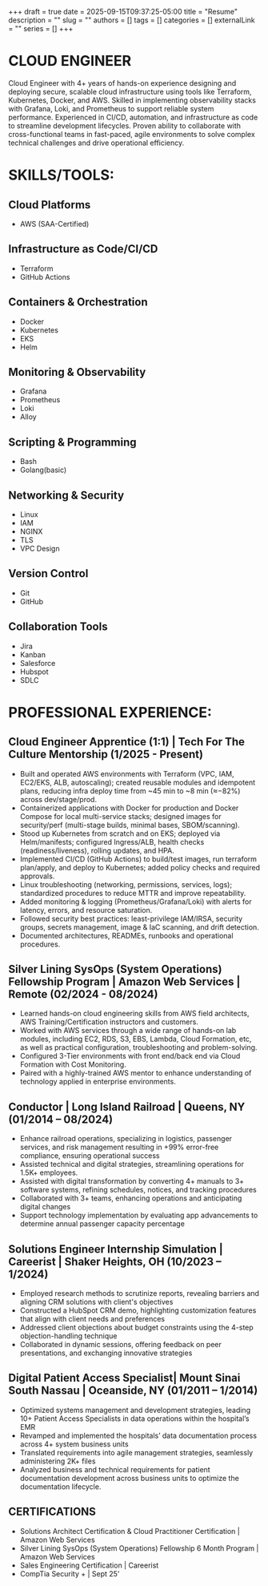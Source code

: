 +++ 
draft = true
date = 2025-09-15T09:37:25-05:00
title = "Resume"
description = ""
slug = ""
authors = []
tags = []
categories = []
externalLink = ""
series = []
+++
                             
# CLOUD ENGINEER
Cloud Engineer with 4+ years of hands-on experience designing and deploying secure, scalable cloud infrastructure using tools like Terraform, Kubernetes, Docker, and AWS. Skilled in implementing observability stacks with Grafana, Loki, and Prometheus to support reliable system performance. Experienced in CI/CD, automation, and infrastructure as code to streamline development lifecycles. Proven ability to collaborate with cross-functional teams in fast-paced, agile environments to solve complex technical challenges and drive operational efficiency.

# SKILLS/TOOLS:

## Cloud Platforms

- AWS (SAA-Certified)

## Infrastructure as Code/CI/CD

- Terraform
- GitHub Actions

## Containers & Orchestration

- Docker
- Kubernetes
- EKS
- Helm

## Monitoring & Observability

- Grafana
- Prometheus
- Loki
- Alloy

## Scripting & Programming

- Bash
- Golang(basic)

## Networking & Security

- Linux
- IAM
- NGINX
- TLS
- VPC Design

## Version Control

- Git
- GitHub

## Collaboration Tools

- Jira
- Kanban
- Salesforce
- Hubspot
- SDLC

# PROFESSIONAL EXPERIENCE:								      

## Cloud Engineer Apprentice (1:1) | Tech For The Culture Mentorship (1/2025 - Present)

- Built and operated AWS environments with Terraform (VPC, IAM, EC2/EKS, ALB, autoscaling); created reusable modules and idempotent plans, reducing infra deploy time from ~45 min to ~8 min (≈−82%) across dev/stage/prod.
- Containerized applications with Docker for production and Docker Compose for local multi-service stacks; designed images for security/perf (multi-stage builds, minimal bases, SBOM/scanning).
- Stood up Kubernetes from scratch and on EKS; deployed via Helm/manifests; configured Ingress/ALB, health checks (readiness/liveness), rolling updates, and HPA.
- Implemented CI/CD (GitHub Actions) to build/test images, run terraform plan/apply, and deploy to Kubernetes; added policy checks and required approvals.
- Linux troubleshooting (networking, permissions, services, logs); standardized procedures to reduce MTTR and improve repeatability.
- Added monitoring & logging (Prometheus/Grafana/Loki) with alerts for latency, errors, and resource saturation.
- Followed security best practices: least-privilege IAM/IRSA, security groups, secrets management, image & IaC scanning, and drift detection.
- Documented architectures, READMEs, runbooks and operational procedures.

## Silver Lining SysOps (System Operations) Fellowship Program | Amazon Web Services | Remote (02/2024 - 08/2024)

- Learned hands-on cloud engineering skills from AWS field architects, AWS Training/Certification instructors and customers.
- Worked with AWS services through a wide range of hands-on lab modules, including EC2, RDS, S3, EBS, Lambda, Cloud Formation, etc, as well as practical configuration, troubleshooting and problem-solving.
- Configured 3-Tier environments with front end/back end via Cloud Formation with Cost Monitoring.
- Paired with a highly-trained AWS mentor to enhance understanding of technology applied in enterprise environments.

## Conductor | Long Island Railroad | Queens, NY (01/2014 – 08/2024)

- Enhance railroad operations, specializing in logistics, passenger services, and risk management resulting in +99% error-free compliance, ensuring operational success
- Assisted technical and digital strategies, streamlining operations for 1.5K+ employees.
- Assisted with digital transformation by converting 4+ manuals to 3+ software systems, refining schedules, notices, and tracking procedures
- Collaborated with 3+ teams, enhancing operations and anticipating digital changes
- Support technology implementation by evaluating app advancements to determine annual passenger capacity percentage

## Solutions Engineer Internship Simulation | Careerist | Shaker Heights, OH (10/2023 – 1/2024) 

- Employed research methods to scrutinize reports, revealing barriers and aligning CRM solutions with client's objectives
- Constructed a HubSpot CRM demo, highlighting customization features that align with client needs and preferences
- Addressed client objections about budget constraints using the 4-step objection-handling technique
- Collaborated in dynamic sessions, offering feedback on peer presentations, and exchanging innovative strategies

## Digital Patient Access Specialist| Mount Sinai South Nassau | Oceanside, NY (01/2011 – 1/2014)

- Optimized systems management and development strategies, leading 10+ Patient Access Specialists in data operations within the hospital’s EMR
- Revamped and implemented the hospitals’ data documentation process across 4+ system business units
- Translated requirements into agile management strategies, seamlessly administering 2K+ files
- Analyzed business and technical requirements for patient documentation development across business units to optimize the documentation lifecycle.

## CERTIFICATIONS

- Solutions Architect Certification & Cloud Practitioner Certification | Amazon Web Services
- Silver Lining SysOps (System Operations) Fellowship 6 Month Program | Amazon Web Services
- Sales Engineering Certification | Careerist
- CompTia Security + | Sept 25’
